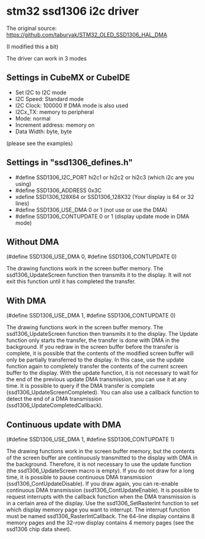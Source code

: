# stm32 ssd1306 i2c driver

The original source: https://github.com/taburyak/STM32_OLED_SSD1306_HAL_DMA

(I modified this a bit)

The driver can work in 3 modes

## Settings in CubeMX or CubeIDE
- Set I2C to I2C mode
- I2C Speed: Standard mode
- I2C Clock: 100000
If DMA mode is also used
- I2Cx_TX: memory to peripheral
- Mode: normal
- Increment address: memory on
- Data Width: byte, byte

(please see the examples)

## Settings in "ssd1306_defines.h"
- #define SSD1306_I2C_PORT hi2c1 or hi2c2 or hi2c3 (which i2c are you using)
- #define SSD1306_ADDRESS 0x3C
- xdefine SSD1306_128X64 or SSD1306_128X32 (Your display is 64 or 32 lines)
- #define SSD1306_USE_DMA 0 or 1 (not use or use the DMA)
- #define SSD1306_CONTUPDATE 0 or 1 (display update mode in DMA mode)

## Without DMA 
(#define SSD1306_USE_DMA 0, #define SSD1306_CONTUPDATE 0)

The drawing functions work in the screen buffer memory. The ssd1306_UpdateScreen function then transmits it to the display. It will not exit this function until it has completed the transfer.

## With DMA 
(#define SSD1306_USE_DMA 1, #define SSD1306_CONTUPDATE 0)

The drawing functions work in the screen buffer memory. The ssd1306_UpdateScreen function then transmits it to the display. The Update function only starts the transfer, the transfer is done with DMA in the background. If you redraw in the screen buffer before the transfer is complete, it is possible that the contents of the modified screen buffer will only be partially transferred to the display. In this case, use the update function again to completely transfer the contents of the current screen buffer to the display. With the update function, it is not necessary to wait for the end of the previous update DMA transmission, you can use it at any time.
It is possible to query if the DMA transfer is complete (ssd1306_UpdateScreenCompleted). You can also use a callback function to detect the end of a DMA transmission (ssd1306_UpdateCompletedCallback).

## Continuous update with DMA 
(#define SSD1306_USE_DMA 1, #define SSD1306_CONTUPDATE 1)

The drawing functions work in the screen buffer memory, but the contents of the screen buffer are continuously transmitted to the display with DMA in the background. Therefore, it is not necessary to use the update function (the ssd1306_UpdateScreen macro is empty). If you do not draw for a long time, it is possible to pause continuous DMA transmission (ssd1306_ContUpdateDisable). If you draw again, you can re-enable continuous DMA transmission (ssd1306_ContUpdateEnable).
It is possible to request interrupts with the callback function when the DMA transmission is in a certain area of the display. Use the ssd1306_SetRasterInt function to set which display memory page you want to interrupt. The interrupt function must be named ssd1306_RasterIntCallback.
The 64-line display contains 8 memory pages and the 32-row display contains 4 memory pages (see the ssd1306 chip data sheet).

